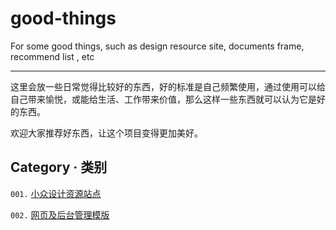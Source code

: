# good-things
For some good things, such as design resource site, documents frame, recommend list , etc

---

这里会放一些日常觉得比较好的东西，好的标准是自己频繁使用，通过使用可以给自己带来愉悦，或能给生活、工作带来价值，那么这样一些东西就可以认为它是好的东西。


欢迎大家推荐好东西，让这个项目变得更加美好。

## Category · 类别

`001.` [小众设计资源站点](/design-resource/little_design_res.md)

`002.` [网页及后台管理模版](/web-templates/templates.md)